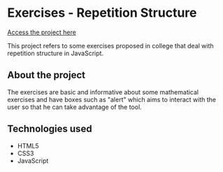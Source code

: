 # Exercises - Repetition Structure

<a href="https://ghbmachado.github.io/repetition-scructure-js/">Access the project here</a></p>

This project refers to some exercises proposed in college that deal with repetition structure in JavaScript.

## About the project

The exercises are basic and informative about some mathematical exercises and have boxes such as "alert" which aims to interact with the user so that he can take advantage of the tool.

## Technologies used
- HTML5
- CSS3
- JavaScript
